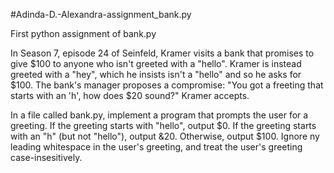 #Adinda-D.-Alexandra-assignment_bank.py

First python assignment of bank.py

In Season 7, episode 24 of Seinfeld, Kramer visits a bank that promises to give $100 to anyone who isn't greeted with a "hello". Kramer is instead greeted with a "hey", which he insists isn't a "hello" and so he asks for $100. The bank's manager proposes a compromise: "You got a freeting that starts with an 'h', how does $20 sound?" Kramer accepts.

In a file called bank.py, implement a program that prompts the user for a greeting. If the greeting starts with "hello", output $0. If the greeting starts with an "h" (but not "hello"), output &20. Otherwise, output $100. Ignore ny leading whitespace in the user's greeting, and treat the user's greeting case-insesitively.
